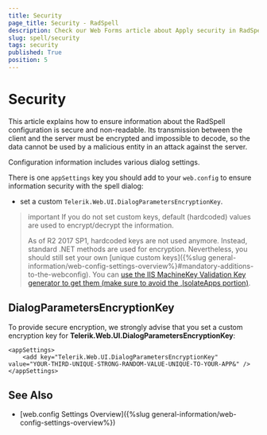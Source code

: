```yaml
---
title: Security
page_title: Security - RadSpell
description: Check our Web Forms article about Apply security in RadSpell and enforce information encryption to prevent attacks.
slug: spell/security
tags: security
published: True
position: 5
---
```


# Security

This article explains how to ensure information about the RadSpell configuration is secure and non-readable. Its transmission between the client and the server must be encrypted and impossible to decode, so the data cannot be used by a malicious entity in an attack against the server.

Configuration information includes various dialog settings.

There is one `appSettings` key you should add to your `web.config` to ensure information security with the spell dialog:

* set a custom `Telerik.Web.UI.DialogParametersEncryptionKey`.

>important If you do not set custom keys, default (hardcoded) values are used to encrypt/decrypt the information.
>
>As of R2 2017 SP1, hardcoded keys are not used anymore. Instead, standard .NET methods are used for encryption. Nevertheless, you should still set your own [unique custom keys]({%slug general-information/web-config-settings-overview%}#mandatory-additions-to-the-webconfig). You can [use the IIS MachineKey Validation Key generator to get them (make sure to avoid the ,IsolateApps portion)](../images/generate-keys-iis.png).

## DialogParametersEncryptionKey

To provide secure encryption, we strongly advise that you set a custom encryption key for **Telerik.Web.UI.DialogParametersEncryptionKey**:

````web.config
<appSettings>
	<add key="Telerik.Web.UI.DialogParametersEncryptionKey" value="YOUR-THIRD-UNIQUE-STRONG-RANDOM-VALUE-UNIQUE-TO-YOUR-APP&" />
</appSettings>
````

## See Also

* [web.config Settings Overview]({%slug general-information/web-config-settings-overview%})
